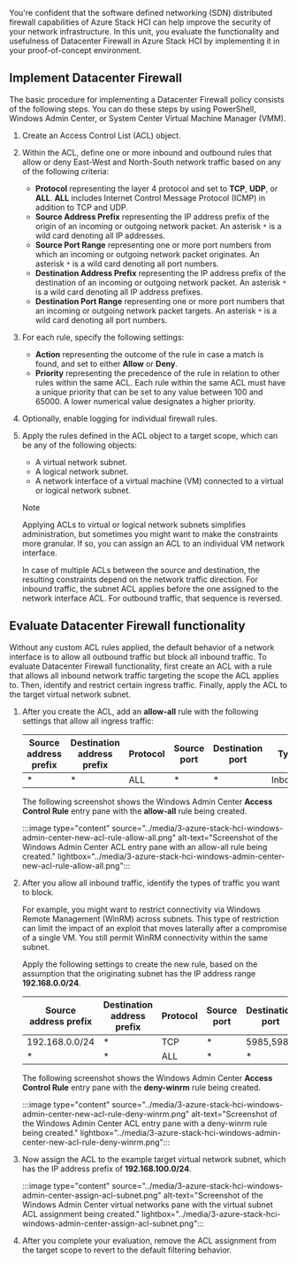 You're confident that the software defined networking (SDN) distributed firewall capabilities of Azure Stack HCI can help improve the security of your network infrastructure. In this unit, you evaluate the functionality and usefulness of Datacenter Firewall in Azure Stack HCI by implementing it in your proof-of-concept environment.

## Implement Datacenter Firewall

The basic procedure for implementing a Datacenter Firewall policy consists of the following steps. You can do these steps by using PowerShell, Windows Admin Center, or System Center Virtual Machine Manager (VMM).

1. Create an Access Control List (ACL) object.
1. Within the ACL, define one or more inbound and outbound rules that allow or deny East-West and North-South network traffic based on any of the following criteria:

   - **Protocol** representing the layer 4 protocol and set to **TCP**, **UDP**, or **ALL**. **ALL** includes  Internet Control Message Protocol (ICMP) in addition to TCP and UDP.
   - **Source Address Prefix** representing the IP address prefix of the origin of an incoming or outgoing network packet. An asterisk `*` is a wild card denoting all IP addresses.
   - **Source Port Range** representing one or more port numbers from which an incoming or outgoing network packet originates. An asterisk `*` is a wild card denoting all port numbers.
   - **Destination Address Prefix** representing the IP address prefix of the destination of an incoming or outgoing network packet. An asterisk `*` is a wild card denoting all IP address prefixes.
   - **Destination Port Range** representing one or more port numbers that an incoming or outgoing network packet targets. An asterisk `*` is a wild card denoting all port numbers.

1. For each rule, specify the following settings:

   - **Action** representing the outcome of the rule in case a match is found, and set to either **Allow** or **Deny**.
   - **Priority** representing the precedence of the rule in relation to other rules within the same ACL. Each rule within the same ACL must have a unique priority that can be set to any value between 100 and 65000. A lower numerical value designates a higher priority.

1. Optionally, enable logging for individual firewall rules.

1. Apply the rules defined in the ACL object to a target scope, which can be any of the following objects:

   - A virtual network subnet.
   - A logical network subnet.
   - A network interface of a virtual machine (VM) connected to a virtual or logical network subnet.

   >[!NOTE]
   >Applying ACLs to virtual or logical network subnets simplifies administration, but sometimes you might want to make the constraints more granular. If so, you can assign an ACL to an individual VM network interface.
   >
   >In case of multiple ACLs between the source and destination, the resulting constraints depend on the network traffic direction. For inbound traffic, the subnet ACL applies before the one assigned to the network interface ACL. For outbound traffic, that sequence is reversed.

## Evaluate Datacenter Firewall functionality

Without any custom ACL rules applied, the default behavior of a network interface is to allow all outbound traffic but block all inbound traffic. To evaluate Datacenter Firewall functionality, first create an ACL with a rule that allows all inbound network traffic targeting the scope the ACL applies to. Then, identify and restrict certain ingress traffic. Finally, apply the ACL to the target virtual network subnet.

1. After you create the ACL, add an **allow-all** rule with the following settings that allow all ingress traffic:

   |Source address prefix|Destination address prefix|Protocol|Source port|Destination port|Type|Action|Priority|
   |--|--|--|--|--|--|--|--|
   |\*|\*|ALL|\*|\*|Inbound|Allow|1000|

   The following screenshot shows the Windows Admin Center **Access Control Rule** entry pane with the **allow-all** rule being created.

   :::image type="content" source="../media/3-azure-stack-hci-windows-admin-center-new-acl-rule-allow-all.png" alt-text="Screenshot of the Windows Admin Center ACL entry pane with an allow-all rule being created." lightbox="../media/3-azure-stack-hci-windows-admin-center-new-acl-rule-allow-all.png":::

1. After you allow all inbound traffic, identify the types of traffic you want to block.

   For example, you might want to restrict connectivity via Windows Remote Management (WinRM) across subnets. This type of restriction can limit the impact of an exploit that moves laterally after a compromise of a single VM. You still permit WinRM connectivity within the same subnet.

   Apply the following settings to create the new rule, based on the assumption that the originating subnet has the IP address range **192.168.0.0/24**.

   |Source address prefix|Destination address prefix|Protocol|Source port|Destination port|Type|Action|Priority|
   |--|--|--|--|--|--|--|--|
   |192.168.0.0/24|\*|TCP|\*|5985,5986|Inbound|Block|500|
   |\*|\*|ALL|\*|\*|Inbound|Allow|1000|

   The following screenshot shows the Windows Admin Center **Access Control Rule** entry pane with the **deny-winrm** rule being created.

   :::image type="content" source="../media/3-azure-stack-hci-windows-admin-center-new-acl-rule-deny-winrm.png" alt-text="Screenshot of the Windows Admin Center ACL entry pane with a deny-winrm rule being created." lightbox="../media/3-azure-stack-hci-windows-admin-center-new-acl-rule-deny-winrm.png":::

1. Now assign the ACL to the example target virtual network subnet, which has the IP address prefix of **192.168.100.0/24**.

   :::image type="content" source="../media/3-azure-stack-hci-windows-admin-center-assign-acl-subnet.png" alt-text="Screenshot of the Windows Admin Center virtual networks pane with the virtual subnet ACL assignment being created." lightbox="../media/3-azure-stack-hci-windows-admin-center-assign-acl-subnet.png":::

1. After you complete your evaluation, remove the ACL assignment from the target scope to revert to the default filtering behavior.
